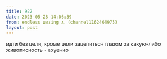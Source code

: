 ```yaml
---
title: 922
date: 2023-05-28 14:05:39
from: endless шизing ⍼ (channel1162404975)
layout: post
---
```


идти без цели, кроме цели зацепиться глазом за какую-либо живописность - ахуенно
